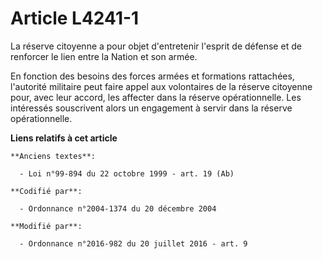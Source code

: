 # Article L4241-1

La réserve citoyenne a pour objet d'entretenir l'esprit de défense et de renforcer le lien entre la Nation et son armée.

En fonction des besoins des forces armées et formations rattachées, l'autorité militaire peut faire appel aux volontaires de
la réserve citoyenne pour, avec leur accord, les affecter dans la réserve opérationnelle. Les intéressés souscrivent alors un
engagement à servir dans la réserve opérationnelle.

**Liens relatifs à cet article**

	**Anciens textes**:

	  - Loi n°99-894 du 22 octobre 1999 - art. 19 (Ab)

	**Codifié par**:

	  - Ordonnance n°2004-1374 du 20 décembre 2004

	**Modifié par**:

	  - Ordonnance n°2016-982 du 20 juillet 2016 - art. 9
